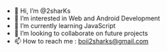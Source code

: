 - 👋 Hi, I’m @2sharKs
- 👀 I’m interested in Web and Android Development
- 🌱 I’m currently learning JavaScript
- 💞️ I’m looking to collaborate on future projects
- 📫 How to reach me : boii2sharks@gmail.com

<!---
2sharKs/2sharKs is a ✨ special ✨ repository because its `README.md` (this file) appears on your GitHub profile.
You can click the Preview link to take a look at your changes.
--->
